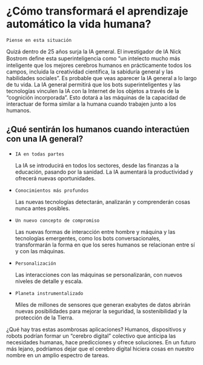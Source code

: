 # ¿Cómo transformará el aprendizaje automático la vida humana?

`Piense en esta situación`

Quizá dentro de 25 años surja la IA general. El investigador de IA Nick Bostrom deﬁne esta superinteligencia como “un intelecto mucho más inteligente que los mejores cerebros humanos en prácticamente todos los campos, incluida la creatividad científica, la sabiduría general y las habilidades sociales”. Es probable que veas aparecer la IA general a lo largo de tu vida. La IA general permitirá que los bots superinteligentes y las tecnologías vinculen la IA con la Internet de los objetos a través de la “cognición incorporada”. Esto dotará a las máquinas de la capacidad de interactuar de forma similar a la humana cuando trabajen junto a los humanos.

## ¿Qué sentirán los humanos cuando interactúen con una IA general?

- `IA en todas partes`

    La IA se introducirá en todos los sectores, desde las finanzas a la educación, pasando por la sanidad. La IA aumentará la productividad y ofrecerá nuevas oportunidades.

- `Conocimientos más profundos`

    Las nuevas tecnologías detectarán, analizarán y comprenderán cosas nunca antes posibles.

- `Un nuevo concepto de compromiso`

    Las nuevas formas de interacción entre hombre y máquina y las tecnologías emergentes, como los bots conversacionales, transformarán la forma en que los seres humanos se relacionan entre sí y con las máquinas.

- `Personalización`

    Las interacciones con las máquinas se personalizarán, con nuevos niveles de detalle y escala.

- `Planeta instrumentalizado`

    Miles de millones de sensores que generan exabytes de datos abrirán nuevas posibilidades para mejorar la seguridad, la sostenibilidad y la protección de la Tierra.

¿Qué hay tras estas asombrosas aplicaciones? Humanos, dispositivos y robots podrían formar un “cerebro digital” colectivo que anticipa las necesidades humanas, hace predicciones y ofrece soluciones. En un futuro más lejano, podríamos dejar que el cerebro digital hiciera cosas en nuestro nombre en un amplio espectro de tareas.